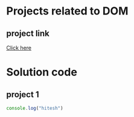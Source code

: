 #  Projects related to DOM

## project link
[Click here](https://stackblitz.com/edit/dom-project-chaiaurcode?file=index.html)

# Solution code

## project 1

```javascript
console.log("hitesh")
```
